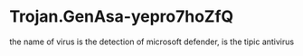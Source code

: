 # Trojan.GenAsa-yepro7hoZfQ
the name of virus is the detection of microsoft defender, is the tipic antivirus
